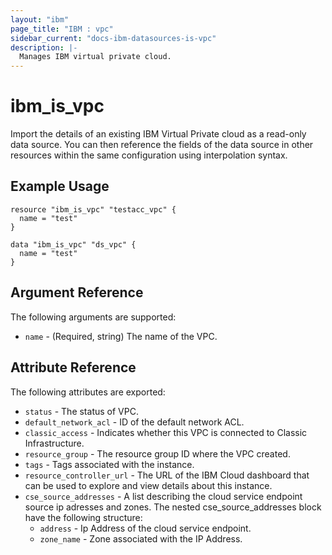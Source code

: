 ```yaml
---
layout: "ibm"
page_title: "IBM : vpc"
sidebar_current: "docs-ibm-datasources-is-vpc"
description: |-
  Manages IBM virtual private cloud.
---
```


# ibm\_is_vpc

Import the details of an existing IBM Virtual Private cloud as a read-only data source. You can then reference the fields of the data source in other resources within the same configuration using interpolation syntax.


## Example Usage

```hcl
resource "ibm_is_vpc" "testacc_vpc" {
  name = "test"
}

data "ibm_is_vpc" "ds_vpc" {
  name = "test"
}

```

## Argument Reference

The following arguments are supported:

* `name` - (Required, string) The name of the VPC.

## Attribute Reference

The following attributes are exported:

* `status` - The status of VPC.
* `default_network_acl` - ID of the default network ACL.
* `classic_access` - Indicates whether this VPC is connected to Classic Infrastructure.
* `resource_group` - The resource group ID where the VPC created.
* `tags` - Tags associated with the instance.
* `resource_controller_url` - The URL of the IBM Cloud dashboard that can be used to explore and view details about this instance.
* `cse_source_addresses` - A list describing the cloud service endpoint source ip adresses and zones. The nested cse_source_addresses block have the following structure:
  * `address` - Ip Address of the cloud service endpoint.
  * `zone_name` - Zone associated with the IP Address.  
